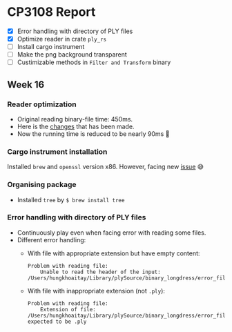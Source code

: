 # CP3108 Report

 - [x] Error handling with directory of PLY files
 - [x] Optimize reader in crate `ply_rs`
 - [ ] Install cargo instrument 
 - [ ] Make the png background transparent
 - [ ] Custimizable methods in `Filter and Transform` binary

## Week 16

### Reader optimization
- Original reading binary-file time: 450ms.
- Here is the [changes](https://github.com/Fluci/ply-rs/compare/master...hungkhoaitay:master) that has been made.
- Now the running time is reduced to be nearly 90ms :zany_face:


### Cargo instrument installation
Installed `brew` and `openssl` version x86. However, facing new [issue](https://github.com/cmyr/cargo-instruments/issues/50) :sweat_smile:

### Organising package
- Installed `tree` by `$ brew install tree`

### Error handling with directory of PLY files
* Continuously play even when facing error with reading some files.
* Different error handling:
   * With file with appropriate extension but have empty content:

        ```
        Problem with reading file:
            Unable to read the header of the input: /Users/hungkhoaitay/Library/plySource/binary_longdress/error_file.ply
        ```
   * With file with inappropriate extension (not `.ply`):
        ```
        Problem with reading file:
            Extension of file: /Users/hungkhoaitay/Library/plySource/binary_longdress/error_file.txt expected to be .ply
        ```

